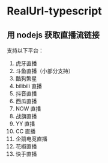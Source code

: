 # RealUrl-typescript

## 用 nodejs 获取直播流链接

支持以下平台：

1. 虎牙直播
2. 斗鱼直播（小部分支持）
3. 酷狗繁星
4. bilibili 直播
5. 抖音直播
6. 西瓜直播
7. NOW 直播
8. 战旗直播
9. YY 直播
10. CC 直播
11. 企鹅电竞直播
12. 花椒直播
13. 快手直播
